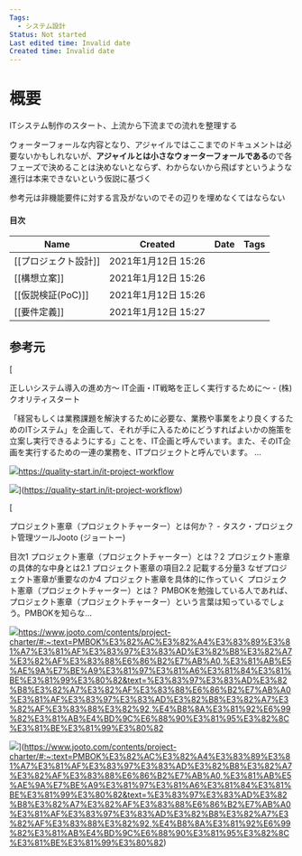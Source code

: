 ```yaml
---
Tags:
  - システム設計
Status: Not started
Last edited time: Invalid date
Created time: Invalid date
---
```

# 概要

ITシステム制作のスタート、上流から下流までの流れを整理する

ウォーターフォールな内容となり、アジャイルではここまでのドキュメントは必要ないかもしれないが、**アジャイルとは小さなウォーターフォールである**ので各フェーズで決めることは決めないとならず、わからないから飛ばすというような進行は本来できないという仮説に基づく

参考元は非機能要件に対する言及がないのでその辺りを埋めなくてはならない

  

#### 目次

|Name|Created|Date|Tags|
|---|---|---|---|
|[[プロジェクト設計]]|2021年1月12日 15:26|||
|[[構想立案]]|2021年1月12日 15:26|||
|[[仮説検証(PoC)]]|2021年1月12日 15:26|||
|[[要件定義]]|2021年1月12日 15:27|||

  
  

## 参考元

[

正しいシステム導入の進め方〜 IT企画・IT戦略を正しく実行するために〜 - (株) クオリティスタート

「経営もしくは業務課題を解決するために必要な、業務や事業をより良くするためのITシステム」を企画して、それが手に入るためにどうすればよいかの施策を立案し実行できるようにする」ことを、IT企画と呼んでいます。また、そのIT企画を実行するための一連の業務を、ITプロジェクトと呼んでいます。 ...

![](https://quality-start.in/wp-content/uploads/2020/05/cropped-site_logo-192x192.png)https://quality-start.in/it-project-workflow

![](https://quality-start.in/wp-content/uploads/2019/03/180f7c81f390ed5436611bf6b95e482c.png)](https://quality-start.in/it-project-workflow)

[

プロジェクト憲章（プロジェクトチャーター）とは何か？ - タスク・プロジェクト管理ツールJooto (ジョートー)

目次1 プロジェクト憲章（プロジェクトチャーター）とは？2 プロジェクト憲章の具体的な中身とは2.1 プロジェクト憲章の項目2.2 記載する分量3 なぜプロジェクト憲章が重要なのか4 プロジェクト憲章を具体的に作っていく プロジェクト憲章（プロジェクトチャーター）とは？ PMBOKを勉強している人であれば、プロジェクト憲章（プロジェクトチャーター）という言葉は知っているでしょう。PMBOKを知らな...

![](https://www.jooto.com/wp-content/uploads/2018/05/jootonewfavicon_retina.png)https://www.jooto.com/contents/project-charter/#:~:text=PMBOK%E3%82%AC%E3%82%A4%E3%83%89%E3%81%A7%E3%81%AF%E3%83%97%E3%83%AD%E3%82%B8%E3%82%A7%E3%82%AF%E3%83%88%E6%86%B2%E7%AB%A0,%E3%81%AB%E5%AE%9A%E7%BE%A9%E3%81%97%E3%81%A6%E3%81%84%E3%81%BE%E3%81%99%E3%80%82&text=%E3%83%97%E3%83%AD%E3%82%B8%E3%82%A7%E3%82%AF%E3%83%88%E6%86%B2%E7%AB%A0%E3%81%AF%E3%83%97%E3%83%AD%E3%82%B8%E3%82%A7%E3%82%AF%E3%83%88%E3%82%92,%E4%B8%8A%E3%81%92%E6%99%82%E3%81%AB%E4%BD%9C%E6%88%90%E3%81%95%E3%82%8C%E3%81%BE%E3%81%99%E3%80%82

![](https://www.jooto.com/wp-content/uploads/2019/09/cytonn-photography-GJao3ZTX9gU-unsplash.jpg)](https://www.jooto.com/contents/project-charter/#:~:text=PMBOK%E3%82%AC%E3%82%A4%E3%83%89%E3%81%A7%E3%81%AF%E3%83%97%E3%83%AD%E3%82%B8%E3%82%A7%E3%82%AF%E3%83%88%E6%86%B2%E7%AB%A0,%E3%81%AB%E5%AE%9A%E7%BE%A9%E3%81%97%E3%81%A6%E3%81%84%E3%81%BE%E3%81%99%E3%80%82&text=%E3%83%97%E3%83%AD%E3%82%B8%E3%82%A7%E3%82%AF%E3%83%88%E6%86%B2%E7%AB%A0%E3%81%AF%E3%83%97%E3%83%AD%E3%82%B8%E3%82%A7%E3%82%AF%E3%83%88%E3%82%92,%E4%B8%8A%E3%81%92%E6%99%82%E3%81%AB%E4%BD%9C%E6%88%90%E3%81%95%E3%82%8C%E3%81%BE%E3%81%99%E3%80%82)